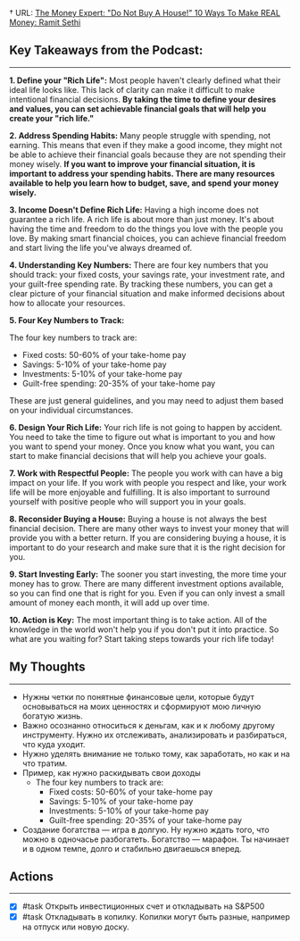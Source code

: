 †
URL: [The Money Expert: "Do Not Buy A House!" 10 Ways To Make REAL Money: Ramit Sethi](https://www.youtube.com/watch?v=ORqd9QAC8OY)

## Key Takeaways from the Podcast:
---

**1. Define your "Rich Life":**
Most people haven't clearly defined what their ideal life looks like. This lack of clarity can make it difficult to make intentional financial decisions. **By taking the time to define your desires and values, you can set achievable financial goals that will help you create your "rich life."**

**2. Address Spending Habits:**
Many people struggle with spending, not earning. This means that even if they make a good income, they might not be able to achieve their financial goals because they are not spending their money wisely. **If you want to improve your financial situation, it is important to address your spending habits. There are many resources available to help you learn how to budget, save, and spend your money wisely.**

**3. Income Doesn't Define Rich Life:**
Having a high income does not guarantee a rich life. A rich life is about more than just money. It's about having the time and freedom to do the things you love with the people you love. By making smart financial choices, you can achieve financial freedom and start living the life you've always dreamed of.

**4. Understanding Key Numbers:**
There are four key numbers that you should track: your fixed costs, your savings rate, your investment rate, and your guilt-free spending rate. By tracking these numbers, you can get a clear picture of your financial situation and make informed decisions about how to allocate your resources.

**5. Four Key Numbers to Track:**

The four key numbers to track are:

- Fixed costs: 50-60% of your take-home pay
- Savings: 5-10% of your take-home pay
- Investments: 5-10% of your take-home pay
- Guilt-free spending: 20-35% of your take-home pay

These are just general guidelines, and you may need to adjust them based on your individual circumstances.

**6. Design Your Rich Life:**
Your rich life is not going to happen by accident. You need to take the time to figure out what is important to you and how you want to spend your money. Once you know what you want, you can start to make financial decisions that will help you achieve your goals.

**7. Work with Respectful People:**
The people you work with can have a big impact on your life. If you work with people you respect and like, your work life will be more enjoyable and fulfilling. It is also important to surround yourself with positive people who will support you in your goals.

**8. Reconsider Buying a House:**
Buying a house is not always the best financial decision. There are many other ways to invest your money that will provide you with a better return. If you are considering buying a house, it is important to do your research and make sure that it is the right decision for you.

**9. Start Investing Early:**
The sooner you start investing, the more time your money has to grow. There are many different investment options available, so you can find one that is right for you. Even if you can only invest a small amount of money each month, it will add up over time.

**10. Action is Key:**
The most important thing is to take action. All of the knowledge in the world won't help you if you don't put it into practice. So what are you waiting for? Start taking steps towards your rich life today!

## My Thoughts 
--- 
- Нужны четки по понятные финансовые цели, которые будут основываться на моих ценностях и сформируют мою личную богатую жизнь. 
- Важно осознанно относиться к деньгам, как и к любому другому инструменту. Нужно их отслеживать, анализировать и разбираться, что куда уходит. 
- Нужно уделять внимание не только тому, как заработать, но как и на что тратим. 
- Пример, как нужно раскидывать свои доходы
	- The four key numbers to track are:
		- Fixed costs: 50-60% of your take-home pay
		- Savings: 5-10% of your take-home pay
		- Investments: 5-10% of your take-home pay
		- Guilt-free spending: 20-35% of your take-home pay
- Создание богатства — игра в долгую. Ну нужно ждать того, что можно в одночасье разбогатеть. Богатство — марафон. Ты начинает и в одном темпе, долго и стабильно двигаешься вперед. 

## Actions
---
- [x] #task Открыть инвестиционных счет и откладывать на S&P500
- [x] #task Откладывать в копилку. Копилки могут быть разные, например на отпуск или новую доску.
